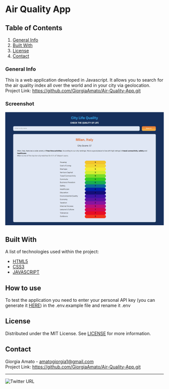 # Air Quality App

## Table of Contents
1. [General Info](#general-info)
2. [Built With](#built-with)
3. [License](#license)
4. [Contact](#contact)


### General Info
This is a web application developed in Javascript. It allows you to search for the air quality index all over the world and in your city via geolocation. <br> Project Link: https://github.com/GiorgiaAmato/Air-Quality-App.git

### Screenshot
![Image text](img/citylifequalityapp.png)

## Built With
A list of technologies used within the project:
* [HTML5](https://developer.mozilla.org/it/docs/Web/HTML)
* [CSS3](https://developer.mozilla.org/it/docs/Web/CSS)
* [JAVASCRIPT](https://developer.mozilla.org/it/docs/Web/JavaScript)

## How to use
To test the application you need to enter your personal API key (you can generate it [HERE](https://aqicn.org/data-platform/token/#/)) in the .env.example file and rename it .env

## License
Distributed under the MIT License. See [LICENSE](https://github.com/GiorgiaAmato/Air-Quality-App/blob/f9d1bcb6fe8b28a37f701aa3009e62155bd13b9c/LICENSE) for more information.

## Contact
Giorgia Amato - amatogiorgia1@gmail.com <br>
Project Link: https://github.com/GiorgiaAmato/Air-Quality-App.git<br>
***
![Twitter URL](https://img.shields.io/twitter/url?style=social&url=https%3A%2F%2Ftwitter.com%2FGiorgia_Amato_)
